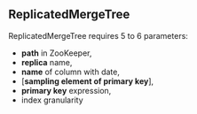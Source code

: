 



## ReplicatedMergeTree

ReplicatedMergeTree requires 5 to 6 parameters: 

- **path** in ZooKeeper,
- **replica** name,
- **name** of column with date,
- [**sampling element of primary key**],
- **primary key** expression,
- index granularity

